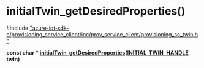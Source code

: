 # initialTwin_getDesiredProperties()

\#include ["azure-iot-sdk-c/provisioning_service_client/inc/prov_service_client/provisioning_sc_twin.h"](../iot-c-ref-provisioning-sc-twin-h.md)  

**const char * [initialTwin_getDesiredProperties](#provisioning__sc__twin_8h_1a2e7a93304aa4e1bda67e2ca2fbc92d5c)([INITIAL_TWIN_HANDLE](#provisioning__sc__twin_8h_1a8230047b4f4613e6691e5a741e65797f) twin)**

